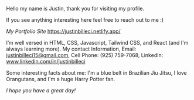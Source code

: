  Hello my name is Justin, thank you for visiting my profile.

 If you see anything interesting here feel free to reach out to me :) 
 
 *My Portfolio Site* https://justinbilleci.netlify.app/
 
 I’m well versed in HTML, CSS, Javascript, Tailwind CSS, and React (and I'm always learning more).
 My contact Information, Email: justinbilleci15@gmail.com, Cell Phone: (925) 759-7068, LinkedIn: www.linkedin.com/in/justinbilleci

Some interesting facts about me: I'm a blue belt in Brazilian Jiu Jitsu, I love Orangutans, and I'm a huge Harry Potter fan.

*I hope you have a great day!*

